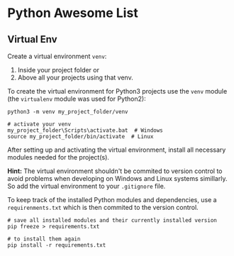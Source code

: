# Python Awesome List

## Virtual Env

Create a virtual environment `venv`:

1. Inside your project folder or
2. Above all your projects using that venv.

To create the virtual environment for Python3 projects use the `venv` module 
(the `virtualenv` module was used for Python2):

```
python3 -m venv my_project_folder/venv

# activate your venv
my_project_folder\Scripts\activate.bat  # Windows
source my_project_folder/bin/activate  # Linux
```

After setting up and activating the virtual environment, 
install all necessary modules needed for the project(s).

**Hint:** 
The virtual environment shouldn't be commited to version control 
to avoid problems when developing on Windows and Linux systems simillarly.
So add the virtual environment to your `.gitignore` file.

To keep track of the installed Python modules and dependencies,
use a `requirenments.txt` which is then commited to the version control.

```
# save all installed modules and their currently installed version
pip freeze > requirements.txt

# to install them again
pip install -r requirements.txt
```



